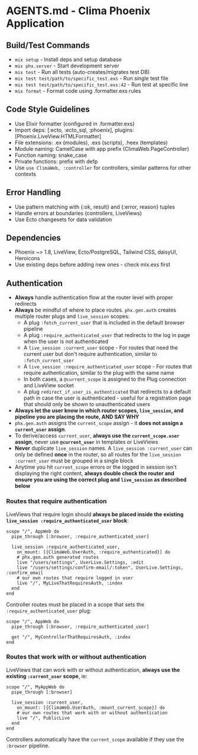 # AGENTS.md - Clima Phoenix Application

## Build/Test Commands
- `mix setup` - Install deps and setup database
- `mix phx.server` - Start development server
- `mix test` - Run all tests (auto-creates/migrates test DB)
- `mix test test/path/to/specific_test.exs` - Run single test file
- `mix test test/path/to/specific_test.exs:42` - Run test at specific line
- `mix format` - Format code using .formatter.exs rules

## Code Style Guidelines
- Use Elixir formatter (configured in .formatter.exs)
- Import deps: [:ecto, :ecto_sql, :phoenix], plugins: [Phoenix.LiveView.HTMLFormatter]
- File extensions: .ex (modules), .exs (scripts), .heex (templates)
- Module naming: CamelCase with app prefix (ClimaWeb.PageController)
- Function naming: snake_case
- Private functions: prefix with defp
- Use `use ClimaWeb, :controller` for controllers, similar patterns for other contexts

## Error Handling
- Use pattern matching with {:ok, result} and {:error, reason} tuples
- Handle errors at boundaries (controllers, LiveViews)
- Use Ecto changesets for data validation

## Dependencies
- Phoenix ~> 1.8, LiveView, Ecto/PostgreSQL, Tailwind CSS, daisyUI, Heroicons
- Use existing deps before adding new ones - check mix.exs first

<!-- phoenix-gen-auth-start -->
## Authentication

- **Always** handle authentication flow at the router level with proper redirects
- **Always** be mindful of where to place routes. `phx.gen.auth` creates multiple router plugs and `live_session` scopes:
  - A plug `:fetch_current_user` that is included in the default browser pipeline
  - A plug `:require_authenticated_user` that redirects to the log in page when the user is not authenticated
  - A `live_session :current_user` scope - For routes that need the current user but don't require authentication, similar to `:fetch_current_user`
  - A `live_session :require_authenticated_user` scope - For routes that require authentication, similar to the plug with the same name
  - In both cases, a `@current_scope` is assigned to the Plug connection and LiveView socket
  - A plug `redirect_if_user_is_authenticated` that redirects to a default path in case the user is authenticated - useful for a registration page that should only be shown to unauthenticated users
- **Always let the user know in which router scopes, `live_session`, and pipeline you are placing the route, AND SAY WHY**
- `phx.gen.auth` assigns the `current_scope` assign - it **does not assign a `current_user` assign**.
- To derive/access `current_user`, **always use the `current_scope.user` assign**, never use **`@current_user`** in templates or LiveViews
- **Never** duplicate `live_session` names. A `live_session :current_user` can only be defined __once__ in the router, so all routes for the `live_session :current_user`  must be grouped in a single block
- Anytime you hit `current_scope` errors or the logged in session isn't displaying the right content, **always double check the router and ensure you are using the correct plug and `live_session` as described below**

### Routes that require authentication

LiveViews that require login should **always be placed inside the __existing__ `live_session :require_authenticated_user` block**:

    scope "/", AppWeb do
      pipe_through [:browser, :require_authenticated_user]

      live_session :require_authenticated_user,
        on_mount: [{ClimaWeb.UserAuth, :require_authenticated}] do
        # phx.gen.auth generated routes
        live "/users/settings", UserLive.Settings, :edit
        live "/users/settings/confirm-email/:token", UserLive.Settings, :confirm_email
        # our own routes that require logged in user
        live "/", MyLiveThatRequiresAuth, :index
      end
    end

Controller routes must be placed in a scope that sets the `:require_authenticated_user` plug:

    scope "/", AppWeb do
      pipe_through [:browser, :require_authenticated_user]

      get "/", MyControllerThatRequiresAuth, :index
    end

### Routes that work with or without authentication

LiveViews that can work with or without authentication, **always use the __existing__ `:current_user` scope**, ie:

    scope "/", MyAppWeb do
      pipe_through [:browser]

      live_session :current_user,
        on_mount: [{ClimaWeb.UserAuth, :mount_current_scope}] do
        # our own routes that work with or without authentication
        live "/", PublicLive
      end
    end

Controllers automatically have the `current_scope` available if they use the `:browser` pipeline.

<!-- phoenix-gen-auth-end -->